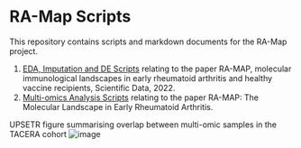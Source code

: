 # RA-Map Scripts

This repository contains scripts and markdown documents for the RA-Map project. 

1. [EDA, Imputation and DE Scripts](scientific_data/data_README.md) relating to the paper RA-MAP, molecular immunological landscapes in early rheumatoid arthritis and healthy vaccine recipients, Scientific Data, 2022.
2. [Multi-omics Analysis Scripts](multiomics/m_README.md) relating to the paper RA-MAP: The Molecular Landscape in Early Rheumatoid Arthritis.

UPSETR figure summarising overlap between multi-omic samples in the TACERA cohort
![image](https://user-images.githubusercontent.com/14093101/118146230-4bd53700-b406-11eb-899a-e5116aebf484.png)

